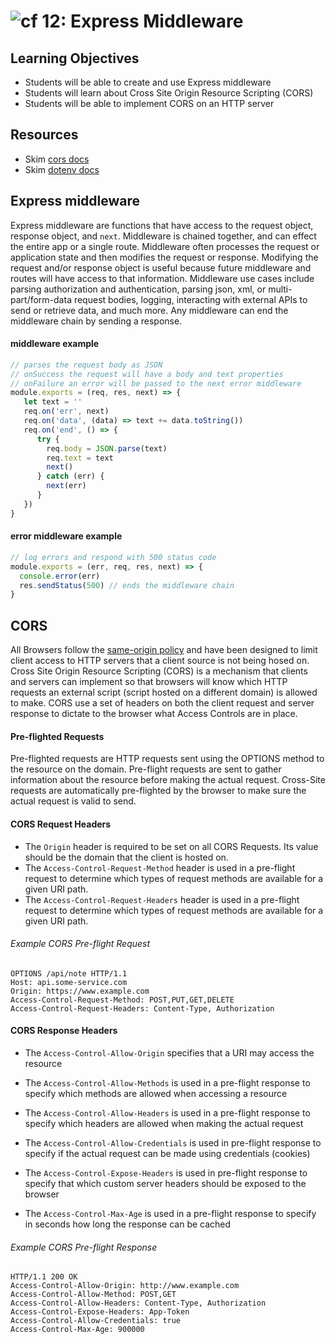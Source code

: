 ![cf](http://i.imgur.com/7v5ASc8.png) 12: Express Middleware
===

## Learning Objectives
* Students will be able to create and use Express middleware
* Students will learn about Cross Site Origin Resource Scripting (CORS)
* Students will be able to implement CORS on an HTTP server

## Resources
* Skim [cors docs](https://github.com/expressjs/cors)
* Skim [dotenv docs](https://github.com/motdotla/dotenv)

## Express middleware
Express middleware are functions that have access to the request object, response object, and `next`. Middleware is chained together, and can effect the entire app or a single route. Middleware often processes the request or application state and then modifies the request or response. Modifying the request and/or response object is useful because future middleware and routes will have access to that information. Middleware use cases include parsing authorization and authentication, parsing json, xml, or multi-part/form-data request bodies, logging, interacting with external APIs to send or retrieve data, and much more. Any middleware can end the middleware chain by sending a response.

#### middleware example
``` javascript
// parses the request body as JSON
// onSuccess the request will have a body and text properties
// onFailure an error will be passed to the next error middleware
module.exports = (req, res, next) => {
   let text = ''
   req.on('err', next)
   req.on('data', (data) => text += data.toString())
   req.on('end', () => {
      try {
        req.body = JSON.parse(text)
        req.text = text
        next()
      } catch (err) {
        next(err)
      }
   })
}
```

#### error middleware example
``` javascript
// log errors and respond with 500 status code
module.exports = (err, req, res, next) => {
  console.error(err)
  res.sendStatus(500) // ends the middleware chain
}
```

## CORS
All Browsers follow the [same-origin policy](https://en.wikipedia.org/wiki/Same-origin_policy) and have been designed to limit client access to HTTP servers that a client source is not being hosed on. Cross Site Origin Resource Scripting (CORS) is a mechanism that clients and servers can implement so that browsers will know which HTTP requests an external script (script hosted on a different domain) is allowed to make. CORS use a set of headers on both the client request and server response to dictate to the browser what Access Controls are in place.

#### Pre-flighted Requests
Pre-flighted requests are HTTP requests sent using the OPTIONS method to the resource on the domain. Pre-flight requests are sent to gather information about the resource before making the actual request. Cross-Site requests are automatically pre-flighted by the browser to make sure the actual request is valid to send.

#### CORS Request Headers
* The `Origin` header is required to be set on all CORS Requests. Its value should be the domain that the client is hosted on.
* The `Access-Control-Request-Method` header is used in a pre-flight request to determine which types of request methods are available for a given URI path.
* The `Access-Control-Request-Headers` header is used in a pre-flight request to determine which types of request methods are available for a given URI path.

###### Example CORS Pre-flight Request
```
OPTIONS /api/note HTTP/1.1
Host: api.some-service.com
Origin: https://www.example.com
Access-Control-Request-Method: POST,PUT,GET,DELETE
Access-Control-Request-Headers: Content-Type, Authorization
```

#### CORS Response Headers
* The `Access-Control-Allow-Origin` specifies that a URI may access the resource
* The `Access-Control-Allow-Methods` is used in a pre-flight response to specify which methods are allowed when accessing a resource
* The `Access-Control-Allow-Headers` is used in a pre-flight response to specify which headers are allowed when making the actual request

* The `Access-Control-Allow-Credentials` is used in pre-flight response to specify if the actual request can be made using credentials (cookies)
* The `Access-Control-Expose-Headers` is used in pre-flight response to specify that which custom server headers should be exposed to the browser
* The `Access-Control-Max-Age` is used in a pre-flight response to specify in seconds how long the response can be cached

###### Example CORS Pre-flight Response
```
HTTP/1.1 200 OK
Access-Control-Allow-Origin: http://www.example.com
Access-Control-Allow-Method: POST,GET
Access-Control-Allow-Headers: Content-Type, Authorization
Access-Control-Expose-Headers: App-Token
Access-Control-Allow-Credentials: true
Access-Control-Max-Age: 900000
```
